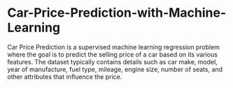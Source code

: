 # Car-Price-Prediction-with-Machine-Learning
Car Price Prediction is a supervised machine learning regression problem where the goal is to predict the selling price of a car based on its various features. The dataset typically contains details such as car make, model, year of manufacture, fuel type, mileage, engine size, number of seats, and other attributes that influence the price.
